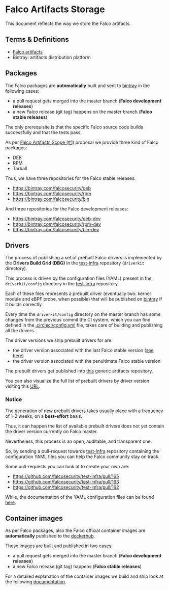 # Falco Artifacts Storage

This document reflects the way we store the Falco artifacts.

## Terms & Definitions

- [Falco artifacts](./20200506-artifacts-scope-part-1.md)
- Bintray: artifacts distribution platform

## Packages

The Falco packages are **automatically** built and sent to [bintray](https://bintray.com/falcosecurity) in the following cases:

- a pull request gets merged into the master branch (**Falco development releases**)
- a new Falco release (git tag) happens on the master branch (**Falco stable releases**)

The only prerequisite is that the specific Falco source code builds successfully and that the tests pass.

As per [Falco Artifacts Scope (#1)](./20200506-artifacts-scope-part-1.md) proposal we provide three kind of Falco packages:

- DEB
- RPM
- Tarball

Thus, we have three repositories for the Falco stable releases:

- https://bintray.com/falcosecurity/deb
- https://bintray.com/falcosecurity/rpm
- https://bintray.com/falcosecurity/bin

And three repositories for the Falco development releases:

- https://bintray.com/falcosecurity/deb-dev
- https://bintray.com/falcosecurity/rpm-dev
- https://bintray.com/falcosecurity/bin-dev

## Drivers

The process of publishing a set of prebuilt Falco drivers is implemented by the **Drivers Build Grid (DBG)** in the [test-infra](https://github.com/falcosecurity/test-infra/tree/master/driverkit) repository (`driverkit` directory).

This process is driven by the configuration files (YAML) present in the `driverkit/config` directory in the [test-infra](https://github.com/falcosecurity/test-infra/tree/master/driverkit) repository.

Each of these files represents a prebuilt driver (eventually two: kernel module and eBPF probe, when possible) that will be published on [bintray](https://bintray.com/falcosecurity) if it builds correctly.

Every time the `driverkit/config` directory on the master branch has some changes from the previous commit the CI system, which you can find defined in the [.circleci/config.yml](https://github.com/falcosecurity/test-infra/blob/master/.circleci/config.yml) file, takes care of building and publishing all the drivers.

The driver versions we ship prebuilt drivers for are:

- the driver version associated with the last Falco stable version ([see here](https://github.com/falcosecurity/falco/blob/c4b7f17271d1a4ca533b2e672ecaaea5289ccdc5/cmake/modules/sysdig.cmake#L29))
- the driver version associated with the penultimate Falco stable version

The prebuilt drivers get published into [this](https://bintray.com/falcosecurity/driver) generic artifacts repository.

You can also visualize the full list of prebuilt drivers by driver version visiting this [URL](https://dl.bintray.com/falcosecurity/driver).

### Notice

The generation of new prebuilt drivers takes usually place with a frequency of 1-2 weeks, on a **best-effort** basis.

Thus, it can happen the list of available prebuilt drivers does not yet contain the driver version currently on Falco master.

Nevertheless, this process is an open, auditable, and transparent one.

So, by sending a pull-request towards [test-infra](https://github.com/falcosecurity/test-infra) repository containing the configuration YAML files you can help the Falco community stay on track.

Some pull-requests you can look at to create your own are:

- https://github.com/falcosecurity/test-infra/pull/165
- https://github.com/falcosecurity/test-infra/pull/163
- https://github.com/falcosecurity/test-infra/pull/162

While, the documentation of the YAML configuration files can be found [here](https://github.com/falcosecurity/driverkit/blob/master/README.md).

## Container images

As per Falco packages, also the Falco official container images are **automatically** published to the [dockerhub](https://hub.docker.com/r/falcosecurity/falco).

These images are built and published in two cases:

- a pull request gets merged into the master branch (**Falco development releases**)
- a new Falco release (git tag) happens (**Falco stable releases**)

For a detailed explanation of the container images we build and ship look at the following [documentation](https://github.com/falcosecurity/falco/blob/master/docker/README.md).
